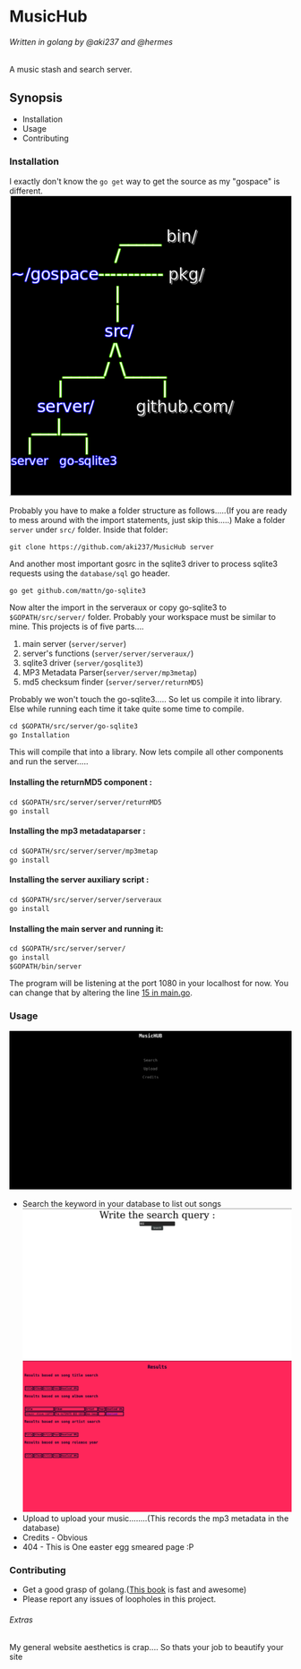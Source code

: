 # MusicHub
###### Written in golang by @aki237 and @hermes
A music stash and search server.
## Synopsis
+ Installation
+ Usage
+ Contributing

### Installation

I exactly don't know the `go get` way to get the source as my "gospace" is different.
![Folder Structure](pics/folder_struct.png)

Probably you have to make a folder structure as follows.....(If you are ready to mess around with the import statements, just skip this.....)
 Make a folder `server` under `src/` folder.
Inside that folder:
```shell
git clone https://github.com/aki237/MusicHub server
```

And another most important gosrc in the sqlite3 driver to process sqlite3 requests using the `database/sql` go header.
```shell
go get github.com/mattn/go-sqlite3
```
Now alter the import in the serveraux or copy go-sqlite3 to `$GOPATH/src/server/` folder. Probably your workspace must be similar to mine.
This projects is of five parts....
1. main server (`server/server`)
2. server's functions (`server/server/serveraux/`)
3. sqlite3 driver (`server/gosqlite3`)
4. MP3 Metadata Parser(`server/server/mp3metap`)
5. md5 checksum finder (`server/server/returnMD5`)

Probably we won't touch the go-sqlite3..... So let us compile it into library. Else while running each time it take quite some time to compile.
```
cd $GOPATH/src/server/go-sqlite3
go Installation
```
This will compile that into a library.
Now lets compile all other components and run the server.....
#### Installing the returnMD5 component :
```
cd $GOPATH/src/server/server/returnMD5
go install
```
#### Installing the mp3 metadataparser :
```
cd $GOPATH/src/server/server/mp3metap
go install
```
#### Installing the server auxiliary script :
```
cd $GOPATH/src/server/server/serveraux
go install
```
#### Installing the main server and running it:
```
cd $GOPATH/src/server/server/
go install
$GOPATH/bin/server
```
The program will be listening at the port 1080 in your localhost for now. You can change that by altering the line [15 in main.go](https://github.com/aki237/MMusicHub/blob/master/main.go#L15).

### Usage
![Home Page](pics/homepage.png)
+ Search the keyword in your database to list out songs
![Search Page](pics/search.png)
![Results Page](pics/results.png)
+ Upload to upload your music........(This records the mp3 metadata in the database)
+ Credits - Obvious
+ 404 - This is One easter egg smeared page :P
### Contributing
+ Get a good grasp of golang.([This book](https://www.golang-book.com/) is fast and awesome)
+ Please report any issues of loopholes in this project.


###### Extras
My general website aesthetics is crap.... So thats your job to beautify your site
